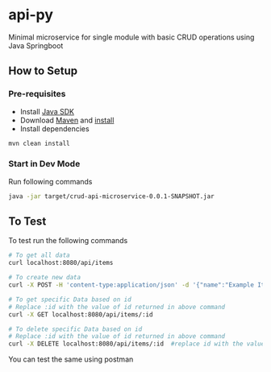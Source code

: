 # api-py
Minimal microservice for single module with basic CRUD operations using Java Springboot


## How to Setup

### Pre-requisites
- Install [Java SDK](https://www.oracle.com/java/technologies/downloads/#java21)
- Download [Maven](https://maven.apache.org/download.cgi) and [install](https://maven.apache.org/download.cgi)
- Install dependencies
```bash
mvn clean install
```

### Start in Dev Mode
Run following commands

```bash
java -jar target/crud-api-microservice-0.0.1-SNAPSHOT.jar
```

## To Test
To test run the following commands

```bash
# To get all data
curl localhost:8080/api/items

# To create new data
curl -X POST -H 'content-type:application/json' -d '{"name":"Example Item","price":10.99}' localhost:8080/api/items 

# To get specific Data based on id
# Replace :id with the value of id returned in above command
curl -X GET localhost:8080/api/items/:id

# To delete specific Data based on id
# Replace :id with the value of id returned in above command
curl -X DELETE localhost:8080/api/items/:id  #replace id with the value of id returned in above command
```

You can test the same using postman